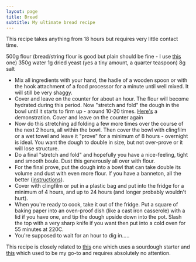 ```yaml
---
layout: page
title: Bread
subtitle: My ultimate bread recipe
---
```


This recipe takes anything from 18 hours but requires very little contact time.

500g flour (bread/string flour is good but plain should be fine - I use [this](https://kellswholemeal.ie/product/marriages-uppermost-flour-16kg/) one)
350g water
1g dried yeast (yes a tiny amount, a quarter teaspoon)
8g salt

- Mix all ingredients with your hand, the hadle of a wooden spoon or with the hook attachment of a food processor for a minute until well mixed. It will still be very shaggy.
- Cover and leave on the counter for about an hour. The flour will become hydrated during this period. Now "stretch and fold" the dough in the bowl until it starts to firm up - around 10-20 times. [Here's](https://www.theclevercarrot.com/2020/05/how-to-stretch-and-fold-sourdough/) a demonstration. Cover and leave on the counter again
- Now do this stretching ad folding a few more times over the course of the next 2 hours, all within the bowl. Then cover the bowl with clingfilm or a wet towel and leave it "prove" for a minimum of 8 hours - overnight is ideal. You want the dough to double in size, but not over-prove or it will lose structure.
- Do a final "stretch and fold" and hopefully you have a nice-feeling, tight and smooth boule. Dust this generously all over with flour.
- For the final prove, put the dough into a bowl that can take double its volume and dust with even more flour. If you have a banneton, all the better ([instructions](https://www.youtube.com/watch?v=5msUbegzU4Y)).
- Cover with clingfilm or put in a plastic bag and put into the fridge for a minimum of 4 hours, and up to 24 hours (and longer probably wouldn't hurt).
- When you're ready to cook, take it out of the fridge. Put a square of baking paper into an oven-proof dish (like a cast iron casserole) with a lid if you have one, and tip the dough upside down into the pot. Slash the top with a very sharp knife if you want then put into a cold oven for 55 minutes at 220C.
- You're supposed to wait for an hour to dig in.....


This recipe is closely related to [this](https://foodbodsourdough.com/cold-oven-baking/) one which uses a sourdough starter and [this](https://leitesculinaria.com/99521/recipes-jim-laheys-no-knead-bread.html) which used to be my go-to and requires absolutely no attention. 
